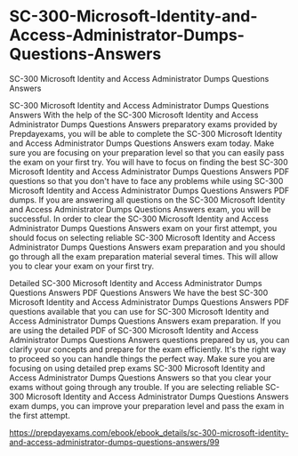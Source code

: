 # SC-300-Microsoft-Identity-and-Access-Administrator-Dumps-Questions-Answers
SC-300 Microsoft Identity and Access Administrator Dumps Questions Answers

SC-300 Microsoft Identity and Access Administrator Dumps Questions Answers
With the help of the SC-300 Microsoft Identity and Access Administrator Dumps Questions Answers preparatory exams provided by Prepdayexams, you will be able to complete the SC-300 Microsoft Identity and Access Administrator Dumps Questions Answers exam today. Make sure you are focusing on your preparation level so that you can easily pass the exam on your first try. You will have to focus on finding the best SC-300 Microsoft Identity and Access Administrator Dumps Questions Answers PDF questions so that you don't have to face any problems while using SC-300 Microsoft Identity and Access Administrator Dumps Questions Answers PDF dumps. If you are answering all questions on the SC-300 Microsoft Identity and Access Administrator Dumps Questions Answers exam, you will be successful. In order to clear the SC-300 Microsoft Identity and Access Administrator Dumps Questions Answers exam on your first attempt, you should focus on selecting reliable SC-300 Microsoft Identity and Access Administrator Dumps Questions Answers exam preparation and you should go through all the exam preparation material several times. This will allow you to clear your exam on your first try.

Detailed SC-300 Microsoft Identity and Access Administrator Dumps Questions Answers PDF Questions Answers
We have the best SC-300 Microsoft Identity and Access Administrator Dumps Questions Answers PDF questions available that you can use for SC-300 Microsoft Identity and Access Administrator Dumps Questions Answers exam preparation. If you are using the detailed PDF of SC-300 Microsoft Identity and Access Administrator Dumps Questions Answers questions prepared by us, you can clarify your concepts and prepare for the exam efficiently. It's the right way to proceed so you can handle things the perfect way. Make sure you are focusing on using detailed prep exams SC-300 Microsoft Identity and Access Administrator Dumps Questions Answers so that you clear your exams without going through any trouble. If you are selecting reliable SC-300 Microsoft Identity and Access Administrator Dumps Questions Answers exam dumps, you can improve your preparation level and pass the exam in the first attempt.

https://prepdayexams.com/ebook/ebook_details/sc-300-microsoft-identity-and-access-administrator-dumps-questions-answers/99
